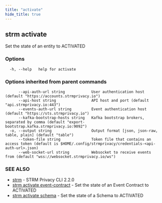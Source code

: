```yaml
---
title: "activate"
hide_title: true
---
```

## strm activate

Set the state of an entity to ACTIVATED

### Options

```
  -h, --help   help for activate
```

### Options inherited from parent commands

```
      --api-auth-url string            User authentication host (default "https://accounts.strmprivacy.io")
      --api-host string                API host and port (default "api.strmprivacy.io:443")
      --events-auth-url string         Event authentication host (default "https://sts.strmprivacy.io")
      --kafka-bootstrap-hosts string   Kafka bootstrap brokers, separated by comma (default "export-bootstrap.kafka.strmprivacy.io:9092")
  -o, --output string                  Output format [json, json-raw, table, plain] (default "table")
      --token-file string              Token file that contains an access token (default is $HOME/.config/strmprivacy/credentials-<api-auth-url>.json)
      --web-socket-url string          Websocket to receive events from (default "wss://websocket.strmprivacy.io/ws")
```

### SEE ALSO

* [strm](/cli-reference/strm/index.md)	 - STRM Privacy CLI 2.2.0
* [strm activate event-contract](/cli-reference/strm/activate/event-contract.md)	 - Set the state of an Event Contract to ACTIVATED
* [strm activate schema](/cli-reference/strm/activate/schema.md)	 - Set the state of a Schema to ACTIVATED

